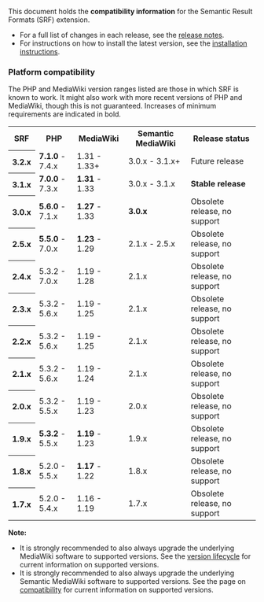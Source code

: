 This document holds the **compatibility information** for the Semantic Result Formats (SRF) extension.

- For a full list of changes in each release, see the [release notes](https://github.com/SemanticMediaWiki/SemanticResultFormats/blob/master/RELEASE-NOTES.md).
- For instructions on how to install the latest version, see the [installation instructions](https://github.com/SemanticMediaWiki/SemanticResultFormats/blob/master/docs/INSTALL.md).

### Platform compatibility

The PHP and MediaWiki version ranges listed are those in which SRF is known to work. It might also
work with more recent versions of PHP and MediaWiki, though this is not guaranteed. Increases of
minimum requirements are indicated in bold.

<table class="compatibility">
	<tr>
		<th>SRF</th>
		<th>PHP</th>
		<th>MediaWiki</th>
		<th>Semantic MediaWiki</th>
		<th>Release status</th>
	</tr>
	<tr>
		<th>3.2.x</th>
		<td><strong>7.1.0</strong> - 7.4.x</td>
		<td>1.31 - 1.33+</td>
		<td>3.0.x - 3.1.x+</td>
		<td>Future release</td>
	<tr>
	<tr>
		<th>3.1.x</th>
		<td><strong>7.0.0</strong> - 7.3.x</td>
		<td><strong>1.31</strong> - 1.33</td>
		<td>3.0.x - 3.1.x</td>
		<td><strong>Stable release</strong></td>
	<tr>
	<tr>
		<th>3.0.x</th>
		<td><strong>5.6.0</strong> - 7.1.x</td>
		<td><strong>1.27</strong> - 1.33</td>
		<td><strong>3.0.x</strong></td>
		<td>Obsolete release, no support</td>
	<tr>
	<tr>
		<th>2.5.x</th>
		<td><strong>5.5.0</strong> - 7.0.x</td>
		<td><strong>1.23</strong> - 1.29</td>
		<td>2.1.x - 2.5.x</td>
		<td>Obsolete release, no support</td>
	<tr>
		<th>2.4.x</th>
		<td>5.3.2 - 7.0.x</td>
		<td>1.19 - 1.28</td>
		<td>2.1.x</td>
		<td>Obsolete release, no support</td>
	</tr>
	<tr>
		<th>2.3.x</th>
		<td>5.3.2 - 5.6.x</td>
		<td>1.19 - 1.25</td>
		<td>2.1.x</td>
		<td>Obsolete release, no support</td>
	</tr>
	<tr>
		<th>2.2.x</th>
		<td>5.3.2 - 5.6.x</td>
		<td>1.19 - 1.25</td>
		<td>2.1.x</td>
		<td>Obsolete release, no support</td>
	</tr>
	<tr>
		<th>2.1.x</th>
		<td>5.3.2 - 5.6.x</td>
		<td>1.19 - 1.24</td>
		<td>2.1.x</td>
		<td>Obsolete release, no support</td>
	</tr>
	<tr>
		<th>2.0.x</th>
		<td>5.3.2 - 5.5.x</td>
		<td>1.19 - 1.23</td>
		<td>2.0.x</td>
		<td>Obsolete release, no support</td>
	</tr>
	<tr>
		<th>1.9.x</th>
		<td><strong>5.3.2</strong> - 5.5.x</td>
		<td><strong>1.19</strong> - 1.23</td>
		<td>1.9.x</td>
		<td>Obsolete release, no support</td>
	</tr>
	<tr>
		<th>1.8.x</th>
		<td>5.2.0 - 5.5.x</td>
		<td><strong>1.17</strong> - 1.22</td>
		<td>1.8.x</td>
		<td>Obsolete release, no support</td>
	</tr>
	<tr>
		<th>1.7.x</th>
		<td>5.2.0 - 5.4.x</td>
		<td>1.16 - 1.19</td>
		<td>1.7.x</td>
		<td>Obsolete release, no support</td>
	</tr>
</table>

**Note:**
* It is strongly recommended to also always upgrade the underlying MediaWiki software to supported versions.
See the [version lifecycle](https://www.mediawiki.org/wiki/Version_lifecycle) for current information on
supported versions.
* It is strongly recommended to also always upgrade the underlying Semantic MediaWiki software to supported
versions. See the page on [compatibility](https://www.semantic-mediawiki.org/wiki/Help:Compatibility) for
current information on supported versions.

